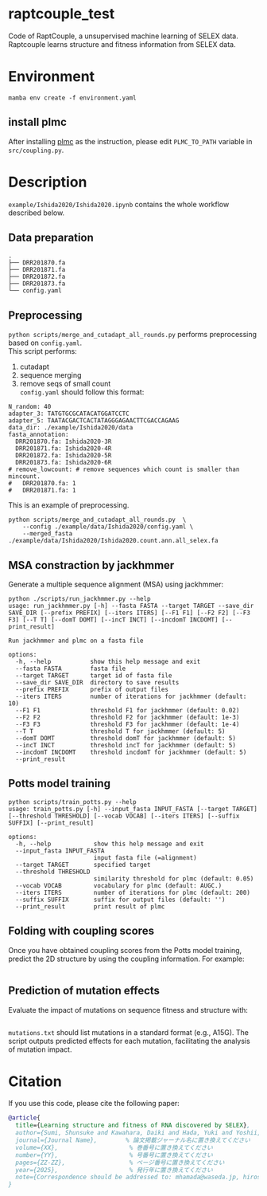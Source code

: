 # raptcouple_test
Code of RaptCouple, a unsupervised machine learning of SELEX data. Raptcouple learns structure and fitness information from SELEX data.

# Environment
```
mamba env create -f environment.yaml
```
## install plmc
After installing [plmc](https://github.com/debbiemarkslab/plmc) as the instruction, please edit `PLMC_TO_PATH` variable in `src/coupling.py`.  


# Description
`example/Ishida2020/Ishida2020.ipynb` contains the whole workflow described below.  
## Data preparation
```
.
├── DRR201870.fa
├── DRR201871.fa
├── DRR201872.fa
├── DRR201873.fa
└── config.yaml

```
## Preprocessing
`python scripts/merge_and_cutadapt_all_rounds.py` performs preprocessing based on `config.yaml`.  
This script performs:  
1. cutadapt  
2. sequence merging  
3. remove seqs of small count  
`config.yaml` should follow this format:   
```
N_random: 40
adapter_3: TATGTGCGCATACATGGATCCTC
adapter_5: TAATACGACTCACTATAGGGAGAACTTCGACCAGAAG
data_dir: ./example/Ishida2020/data
fasta_annotation:
  DRR201870.fa: Ishida2020-3R
  DRR201871.fa: Ishida2020-4R
  DRR201872.fa: Ishida2020-5R
  DRR201873.fa: Ishida2020-6R
# remove_lowcount: # remove sequences which count is smaller than mincount.
#   DRR201870.fa: 1
#   DRR201871.fa: 1
```

This is an example of preprocessing.
```
python scripts/merge_and_cutadapt_all_rounds.py  \
    --config ./example/data/Ishida2020/config.yaml \
    --merged_fasta ./example/data/Ishida2020/Ishida2020.count.ann.all_selex.fa
```
## MSA constraction by jackhmmer
Generate a multiple sequence alignment (MSA) using jackhmmer:
```
python ./scripts/run_jackhmmer.py --help
usage: run_jackhmmer.py [-h] --fasta FASTA --target TARGET --save_dir SAVE_DIR [--prefix PREFIX] [--iters ITERS] [--F1 F1] [--F2 F2] [--F3 F3] [--T T] [--domT DOMT] [--incT INCT] [--incdomT INCDOMT] [--print_result]

Run jackhmmer and plmc on a fasta file

options:
  -h, --help           show this help message and exit
  --fasta FASTA        fasta file
  --target TARGET      target id of fasta file
  --save_dir SAVE_DIR  directory to save results
  --prefix PREFIX      prefix of output files
  --iters ITERS        number of iterations for jackhmmer (default: 10)
  --F1 F1              threshold F1 for jackhmmer (default: 0.02)
  --F2 F2              threshold F2 for jackhmmer (default: 1e-3)
  --F3 F3              threshold F3 for jackhmmer (default: 1e-4)
  --T T                threshold T for jackhmmer (default: 5)
  --domT DOMT          threshold domT for jackhmmer (default: 5)
  --incT INCT          threshold incT for jackhmmer (default: 5)
  --incdomT INCDOMT    threshold incdomT for jackhmmer (default: 5)
  --print_result
```
## Potts model training

```
python scripts/train_potts.py --help
usage: train_potts.py [-h] --input_fasta INPUT_FASTA [--target TARGET] [--threshold THRESHOLD] [--vocab VOCAB] [--iters ITERS] [--suffix SUFFIX] [--print_result]

options:
  -h, --help            show this help message and exit
  --input_fasta INPUT_FASTA
                        input fasta file (=alignment)
  --target TARGET       specified target
  --threshold THRESHOLD
                        similarity threshold for plmc (default: 0.05)
  --vocab VOCAB         vocabulary for plmc (default: AUGC.)
  --iters ITERS         number of iterations for plmc (default: 200)
  --suffix SUFFIX       suffix for output files (default: '')
  --print_result        print result of plmc
```
## Folding with coupling scores
Once you have obtained coupling scores from the Potts model training, predict the 2D structure by using the coupling information. For example: 
```

```


## Prediction of mutation effects
Evaluate the impact of mutations on sequence fitness and structure with:  
```

```

`mutations.txt` should list mutations in a standard format (e.g., A15G).
The script outputs predicted effects for each mutation, facilitating the analysis of mutation impact.

# Citation
If you use this code, please cite the following paper:

```bibtex
@article{
  title={Learning structure and fitness of RNA discovered by SELEX},
  author={Sumi, Shunsuke and Kawahara, Daiki and Hada, Yuki and Yoshii, Tatsuyuki and Adachi, Tatsuo and Saito, Hirohide and Hamada, Michiaki},
  journal={Journal Name},        % 論文掲載ジャーナル名に置き換えてください
  volume={XX},                    % 巻番号に置き換えてください
  number={YY},                    % 号番号に置き換えてください
  pages={ZZ-ZZ},                  % ページ番号に置き換えてください
  year={2025},                    % 発行年に置き換えてください
  note={Correspondence should be addressed to: mhamada@waseda.jp, hirosaito@iqb.u-tokyo.ac.jp}
}